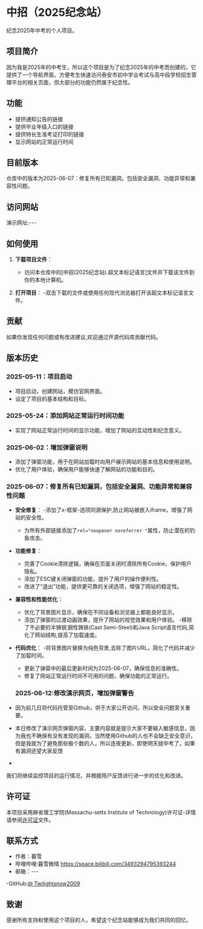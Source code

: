 # 中招（2025纪念站）

纪念2025年中考的个人项目。

## 项目简介

因为我是2025年的中考生，所以这个项目是为了纪念2025年的中考而创建的，它提供了一个导航界面，方便考生快速访问泰安市初中学业考试与高中段学校招生管理平台的相关页面，但大部分的功能仍然属于纪念性。

## 功能

- 提供通知公告的链接
- 提供毕业年级入口的链接
- 提供特长生准考证打印的链接
- 显示网站的正常运行时间

## 目前版本
仓库中的版本为2025-06-07：修复所有已知漏洞，包括安全漏洞、功能异常和兼容性问题。

## 访问网站
演示网址:---
## 如何使用
1. **下载项目文件**：
   - 访问本仓库中的[中招(2025纪念站).超文本标记语言]文件并下载该文件到你的本地计算机。

3. **打开项目**：
   -双击下载的文件或使用任何现代浏览器打开该超文本标记语言文件。


## 贡献

如果你发现任何问题或有改进建议,欢迎通过开源代码库贡献代码。

## 版本历史

### 2025-05-11：项目启动
- 项目启动，创建网站，模仿官网界面。
- 设定了项目的基本结构和目标。

### 2025-05-24：添加网站正常运行时间功能
- 实现了网站正常运行时间的显示功能，增加了网站的互动性和纪念意义。

### 2025-06-02：增加弹窗说明
- 添加了弹窗功能，用于在网站加载时向用户展示网站的基本信息和使用说明。
- 优化了用户体验，确保用户能够快速了解网站的功能和目的。

### 2025-06-07：修复所有已知漏洞，包括安全漏洞、功能异常和兼容性问题
- **安全修复**：
  -添加了x-框架-选项同源保护,防止网站被嵌入iframe，增强了网站的安全性。
  - 为所有外部链接添加了`rel="noopener noreferrer "`属性，防止潜在的钓鱼攻击。

- **功能修复**：
  - 完善了Cookie清除逻辑，确保在页面关闭时清除所有Cookie，保护用户隐私。
  - 添加了ESC键关闭弹窗的功能，提升了用户的操作便利性。
  - 改进了“退出”功能，提供更可靠的关闭选项，增强了网站的稳定性。

- **兼容性和性能优化**：
  - 优化了背景图片显示，确保在不同设备和浏览器上都能良好显示。
  - 添加了弹窗的过渡动画效果，提升了网站的视觉效果和用户体验。
  -移除了不必要的半铸钢ˌ钢性铸铁(Cast Semi-Steel)和Java Script语言代码,简化了网站结构,提高了加载速度。

- **代码优化**：
  -将背景图片替换为纯色背景,去除了图片URL，简化了代码并减少了加载时间。
  - 更新了弹窗中的最后更新时间为2025-06-07，确保信息的准确性。
  - 修复了网站正常运行时间不可用的问题，确保功能的正常运行。

  ### 2025-06-12:修改演示网页，增加弹窗警告
- ​因为前几日将代码托管至Github，供于大家公开访问，所以安全问题至关重要。
-  本日修改了演示网页弹窗内容，主要内容就是提示大家不要输入敏感信息，因为我也不确保有没有发现的漏洞，当然使用Github的人也不会缺乏安全意识，但是我就为了避免那些极个数的人，所以连夜更新，即使明天就中考了，如果有漏洞还望大家反馈
-  

我们将继续监控项目的运行情况，并根据用户反馈进行进一步的优化和改进。

## 许可证

本项目采用麻省理工学院(Massachu-setts Institute of Technology)许可证-详情请参阅[许可证](许可证)文件。

## 联系方式

- 作者：暮雪
- 哔哩哔哩:暮雪微晴
https://space.bilibili.com/3493294795393244
- 邮箱：---
  
-GitHub:[@ Twilightsnow2009](https://github.com/Twilightsnow2009)

## 致谢

感谢所有支持和使用这个项目的人，希望这个纪念站能够成为我们共同的回忆。
